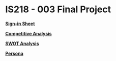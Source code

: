 # IS218 - 003 Final Project

**[Sign-in Sheet](SIGNIN.md)**

**[Competitive Analysis](Competitive_Analysis.md)**

**[SWOT Analysis](SWOT_Analysis.md)**

**[Persona](Persona.md)**




